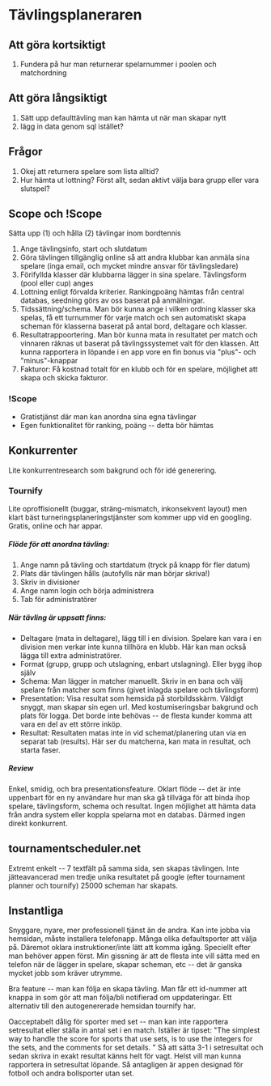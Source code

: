 # Tävlingsplaneraren

## Att göra kortsiktigt
1. Fundera på hur man returnerar spelarnummer i poolen och matchordning

## Att göra långsiktigt
1. Sätt upp defaulttävling man kan hämta ut när man skapar nytt
2. lägg in data genom sql istället?


## Frågor

1. Okej att returnera spelare som lista alltid?
2. Hur hämta ut lottning? Först allt, sedan aktivt välja bara grupp eller vara slutspel?


## Scope och !Scope
Sätta upp (1) och hålla (2) tävlingar inom bordtennis
1. Ange tävlingsinfo, start och slutdatum
2. Göra tävlingen tillgänglig online så att andra klubbar kan anmäla sina spelare (inga email, och mycket mindre ansvar för tävlingsledare)
3. Förifyllda klasser där klubbarna lägger in sina spelare. Tävlingsform (pool eller cup) anges
4. Lottning enligt förvalda kriterier. Rankingpoäng hämtas från central databas, seedning görs av oss baserat på anmälningar.
5. Tidssättning/schema. Man bör kunna ange i vilken ordning klasser ska spelas, få ett turnummer för varje match och sen automatiskt skapa scheman för klasserna baserat på antal bord, deltagare och klasser.
6. Resultatrappoortering. Man bör kunna mata in resultatet per match och vinnaren räknas ut baserat på tävlingssystemet valt för den klassen. Att kunna rapportera in löpande i en app vore en fin bonus via "plus"- och "minus"-knappar
7. Fakturor: Få kostnad totalt för en klubb och för en spelare, möjlighet att skapa och skicka fakturor. 

### !Scope
-  Gratistjänst där man kan anordna sina egna tävlingar
- Egen funktionalitet för ranking, poäng -- detta bör hämtas


##

## Konkurrenter
Lite konkurrentresearch som bakgrund och för idé generering.


### Tournify

Lite oproffisionellt (buggar, sträng-mismatch, inkonsekvent layout) men klart bäst turneringsplaneringstjänster som kommer upp vid en googling. Gratis, online och har appar.

##### Flöde för att anordna tävling:
1. Ange namn på tävling och startdatum (tryck på knapp för fler datum)
2. Plats där tävlingen hålls (autofylls när man börjar skriva!)
3. Skriv in divisioner
4. Ange namn login och börja administrera
5. Tab för administratörer

##### När tävling är uppsatt finns:
- Deltagare (mata in deltagare), lägg till i en division. Spelare kan vara i en division men verkar inte kunna tillhöra en klubb. Här kan man också lägga till extra administratörer.
- Format (grupp, grupp och utslagning, enbart utslagning). Eller bygg ihop själv
- Schema: Man lägger in matcher manuellt. Skriv in en bana och välj spelare från matcher som finns (givet inlagda spelare och tävlingsform)
- Presentation: Visa resultat som hemsida på storbildsskärm. Väldigt snyggt, man skapar sin egen url. Med kostumiseringsbar bakgrund och plats för logga. Det borde inte behövas -- de flesta kunder komma att vara en del av ett större inköp.
- Resultat: Resultaten matas inte in vid schemat/planering utan via en separat tab (results). Här ser du matcherna, kan mata in resultat, och starta faser.

##### Review
Enkel, smidig, och bra presentationsfeature. Oklart flöde -- det är inte uppenbart för en ny användare hur man ska gå tillväga för att binda ihop spelare, tävlingsform, schema och resultat.
Ingen möjlighet att hämta data från andra system eller koppla spelarna mot en databas. Därmed ingen direkt konkurrent.

## tournamentscheduler.net

Extremt enkelt -- 7 textfält på samma sida, sen skapas tävlingen.
Inte jätteavancerad men tredje unika resultatet på google (efter tournament planner och tournify)
25000 scheman har skapats.

## Instantliga
Snyggare, nyare, mer professionell tjänst än de andra. Kan inte jobba via hemsidan, måste installera telefonapp.
Många olika defaultsporter att välja på. Däremot oklara instruktioner/inte lätt att komma igång. Speciellt efter man behöver appen först.
Min gissning är att de flesta inte vill sätta med en telefon när de lägger in spelare, skapar scheman, etc -- det är ganska mycket jobb som kräver utrymme.

Bra feature -- man kan följa en skapa tävling. Man får ett id-nummer att knappa in som gör att man följa/bli notifierad om uppdateringar. Ett alternativ till den autogenererade hemsidan tournify har.

Oacceptabelt dålig för sporter med set -- man kan inte rapportera setresultat eller ställa in antal set i en match. Iställer är tipset:
"The simplest way to handle the score for sports that use sets, is to use the integers for the sets, and the comments for set details. "
Så att sätta 3-1 i setresultat och sedan skriva in exakt resultat känns helt för vagt. Helst vill man kunna rapportera in setresultat löpande. Så antagligen är appen designad för fotboll och andra bollsporter utan set.  